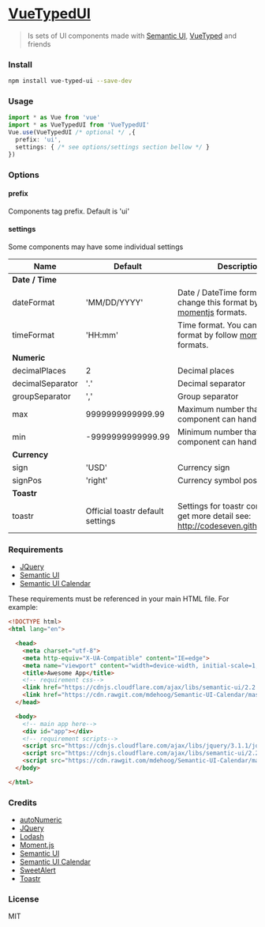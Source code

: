# [VueTypedUI](https://vue-typed.github.io/vue-typed-ui)

> Is sets of UI components made with [Semantic UI](http://semantic-ui.com/), [VueTyped](https://vue-typed.github.io/vue-typed) and friends

### Install

```bash
npm install vue-typed-ui --save-dev
```

### Usage
```typescript
import * as Vue from 'vue'
import * as VueTypedUI from 'VueTypedUI'
Vue.use(VueTypedUI /* optional */ ,{
  prefix: 'ui',
  settings: { /* see options/settings section bellow */ }
})
```

### Options

#### prefix

Components tag prefix. Default is 'ui'

#### settings

Some components may have some individual settings

<table>
    <thead>
        <tr>
          <th>Name</th>
          <th>Default</th>
          <th>Description</th>
        </tr>
    </thead>
    <tbody>
        <tr>
          <td colspan="3"><strong>Date / Time</strong></td>
        </tr>
        <tr>
          <td>dateFormat</td>
          <td>'MM/DD/YYYY'</td>
          <td>Date / DateTime format. You can change this format by follow <a href="https://momentjs.com/">momentjs</a> formats.</td>
        </tr>
        <tr>
          <td>timeFormat</td>
          <td>'HH:mm'</td>
          <td>Time format. You can change this format by follow <a href="https://momentjs.com/">momentjs</a> formats.</td>
        </tr>
        <tr>
          <td colspan="3"><strong>Numeric</strong></td>
        </tr>
        <tr>
          <td>decimalPlaces</td>
          <td>2</td>
          <td>Decimal places</td>
        </tr>
        <tr>
          <td>decimalSeparator</td>
          <td>'.'</td>
          <td>Decimal separator</td>
        </tr>
        <tr>
          <td>groupSeparator</td>
          <td>','</td>
          <td>Group separator</td>
        </tr>
        <tr>
          <td>max</td>
          <td>9999999999999.99</td>
          <td>Maximum number that component can handle</td>
        </tr>
        <tr>
          <td>min</td>
          <td>-9999999999999.99</td>
          <td>Minimum number that component can handle</td>
        </tr>
        <tr>
          <td colspan="3"><strong>Currency</strong></td>
        </tr>
        <tr>
          <td>sign</td>
          <td>'USD'</td>
          <td>Currency sign</td>
        </tr>
        <tr>
          <td>signPos</td>
          <td>'right'</td>
          <td>Currency symbol position</td>
        </tr>
        <tr>
          <td colspan="3"><strong>Toastr</strong></td>
        </tr>
        <tr>
          <td>toastr</td>
          <td>Official toastr default settings</td>
          <td>Settings for toastr component to get more detail see: <a href="http://codeseven.github.io/toastr/">http://codeseven.github.io/toastr/</a></td>
        </tr>
    </tbody>
</table>


### Requirements

*   [JQuery](https://github.com/jquery/jquery)
*   [Semantic UI](https://github.com/Semantic-Org/Semantic-UI)
*   [Semantic UI Calendar](https://github.com/mdehoog/Semantic-UI-Calendar)

These requirements must be referenced in your main HTML file. For example:

```html
<!DOCTYPE html>
<html lang="en">

  <head>
    <meta charset="utf-8">
    <meta http-equiv="X-UA-Compatible" content="IE=edge">
    <meta name="viewport" content="width=device-width, initial-scale=1, maximum-scale=1, user-scalable=no">
    <title>Awesome App</title>
    <!-- requirement css-->
    <link href="https://cdnjs.cloudflare.com/ajax/libs/semantic-ui/2.2.7/semantic.min.css" rel="stylesheet" type="text/css">
    <link href="https://cdn.rawgit.com/mdehoog/Semantic-UI-Calendar/master/dist/calendar.min.css" rel="stylesheet" type="text/css">
  </head>

  <body>
    <!-- main app here-->
    <div id="app"></div>
    <!-- requirement scripts-->
    <script src="https://cdnjs.cloudflare.com/ajax/libs/jquery/3.1.1/jquery.min.js"></script>
    <script src="https://cdnjs.cloudflare.com/ajax/libs/semantic-ui/2.2.7/semantic.min.js"></script>
    <script src="https://cdn.rawgit.com/mdehoog/Semantic-UI-Calendar/master/dist/calendar.min.js"></script>
  </body>

</html>
```

### Credits

*   [autoNumeric](https://github.com/BobKnothe/autoNumeric)
*   [JQuery](https://github.com/jquery/jquery)
*   [Lodash](https://lodash.com/)
*   [Moment.js](http://momentjs.com/)
*   [Semantic UI](https://github.com/Semantic-Org/Semantic-UI)
*   [Semantic UI Calendar](https://github.com/mdehoog/Semantic-UI-Calendar)
*   [SweetAlert](http://t4t5.github.io/sweetalert/)
*   [Toastr](http://codeseven.github.io/toastr/)

### <a id="License_44"></a>License

MIT